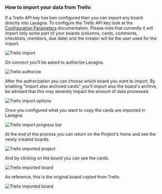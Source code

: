 ### How to import your data from Trello


If a Trello API key has ben configured then you can import any board directly into Lavagna.
To configure the Trello API key look at the <a href="{{relativeRootPath}}/03-configuration-and-administration/03-01-config-parameters.html">Configuration Parameters</a> documentation.
Please note that currently it will import only some part of your boards (columns, cards, comments, checklists, members, due date) and the creator will be the user used for the import.

<img class="pure-img" src="{{relativeRootPath}}/images/en/c04_trello_import.png" alt="Trello import">

On connect you'll be asked to authorize Lavagna.

<img class="pure-img" src="{{relativeRootPath}}/images/en/c04_trello_authorize.png" alt="Trello authorize">

After the authorization you can choose which board you want to import.
By enabling "Import also archived cards" you'll import also the board's archive, be advised that this may severely impact the amount of data processed.

<img class="pure-img" src="{{relativeRootPath}}/images/en/c04_trello_import_options.png" alt="Trello import options">

Once you configured what you want to copy the cards are imported in Lavagna.

<img class="pure-img" src="{{relativeRootPath}}/images/en/c04_trello_progress.png" alt="Trello import progress bar">

At the end of the process you can return on the Project's home and see the newly created boards.

<img class="pure-img" src="{{relativeRootPath}}/images/en/c04_trello_done_project.png" alt="Trello imported project">

And by clicking on the board you can see the cards.

<img class="pure-img" src="{{relativeRootPath}}/images/en/c04_trello_done_board.png" alt="Trello imported board">

As reference, this is the original board copied from Trello.

<img class="pure-img" src="{{relativeRootPath}}/images/en/c04_trello_original_board.png" alt="Trello imported board">